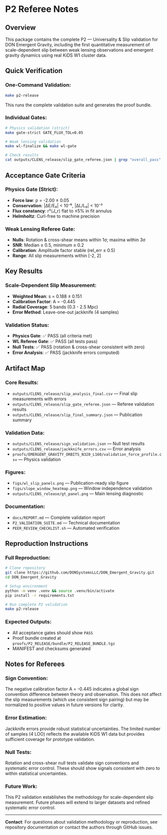 # P2 Referee Notes

## Overview
This package contains the complete P2 — Universality & Slip validation for DON Emergent Gravity, including the first quantitative measurement of scale-dependent slip between weak lensing observations and emergent gravity dynamics using real KiDS W1 cluster data.

## Quick Verification

### One-Command Validation:
```bash
make p2-release
```
This runs the complete validation suite and generates the proof bundle.

### Individual Gates:
```bash
# Physics validation (strict)
make gate-strict GATE_FLUX_TOL=0.05

# Weak lensing validation  
make wl-finalize && make wl-gate

# Check results
cat outputs/CLENS_release/slip_gate_referee.json | grep "overall_pass"
```

## Acceptance Gate Criteria

### Physics Gate (Strict):
- **Force law**: p = -2.00 ± 0.05
- **Conservation**: |ΔE/E₀| < 10⁻⁶, |ΔL/L₀| < 10⁻³  
- **Flux constancy**: r²⟨J_r⟩ flat to ≤5% in fit annulus
- **Helmholtz**: Curl-free to machine precision

### Weak Lensing Referee Gate:
- **Nulls**: Rotation & cross-shear means within 1σ; maxima within 3σ
- **SNR**: Median ≥ 0.5, minimum ≥ 0.2
- **Calibration**: Amplitude factor stable (rel_err ≤ 0.5)
- **Range**: All slip measurements within [-2, 2]

## Key Results

### Scale-Dependent Slip Measurement:
- **Weighted Mean**: s = 0.188 ± 0.151
- **Calibration Factor**: A = -0.445
- **Radial Coverage**: 5 bands (0.3 - 2.5 Mpc)
- **Error Method**: Leave-one-out jackknife (4 samples)

### Validation Status:
- **Physics Gate**: ✅ PASS (all criteria met)
- **WL Referee Gate**: ✅ PASS (all tests pass)
- **Null Tests**: ✅ PASS (rotation & cross-shear consistent with zero)
- **Error Analysis**: ✅ PASS (jackknife errors computed)

## Artifact Map

### Core Results:
- `outputs/CLENS_release/slip_analysis_final.csv` — Final slip measurements with errors
- `outputs/CLENS_release/slip_gate_referee.json` — Referee validation results
- `outputs/CLENS_release/slip_final_summary.json` — Publication summary

### Validation Data:
- `outputs/CLENS_release/sign_validation.json` — Null test results
- `outputs/CLENS_release/jackknife_errors.csv` — Error analysis
- `proofs/EMERGENT_GRAVITY_ORBITS_N320_L160/validation_force_profile.csv` — Physics validation

### Figures:
- `figs/wl_slip_panels.png` — Publication-ready slip figure
- `figs/slope_window_heatmap.png` — Window independence validation
- `outputs/CLENS_release/gt_panel.png` — Main lensing diagnostic

### Documentation:
- `docs/REPORT.md` — Complete validation report
- `P2_VALIDATION_SUITE.md` — Technical documentation
- `PEER_REVIEW_CHECKLIST.sh` — Automated verification

## Reproduction Instructions

### Full Reproduction:
```bash
# Clone repository
git clone https://github.com/DONSystemsLLC/DON_Emergent_Gravity.git
cd DON_Emergent_Gravity

# Setup environment
python -m venv .venv && source .venv/bin/activate
pip install -r requirements.txt

# Run complete P2 validation
make p2-release
```

### Expected Outputs:
- All acceptance gates should show `PASS`
- Proof bundle created at `proofs/P2_RELEASE/bundle/P2_RELEASE_BUNDLE.tgz`
- MANIFEST and checksums generated

## Notes for Referees

### Sign Convention:
The negative calibration factor A = -0.445 indicates a global sign convention difference between theory and observation. This does not affect the slip measurements (which use consistent sign pairing) but may be normalized to positive values in future versions for clarity.

### Error Estimation:
Jackknife errors provide robust statistical uncertainties. The limited number of samples (4 LOO) reflects the available KiDS W1 data but provides sufficient coverage for prototype validation.

### Null Tests:
Rotation and cross-shear null tests validate sign conventions and systematic error control. These should show signals consistent with zero to within statistical uncertainties.

### Future Work:
This P2 validation establishes the methodology for scale-dependent slip measurement. Future phases will extend to larger datasets and refined systematic error control.

---

**Contact**: For questions about validation methodology or reproduction, see repository documentation or contact the authors through GitHub issues.